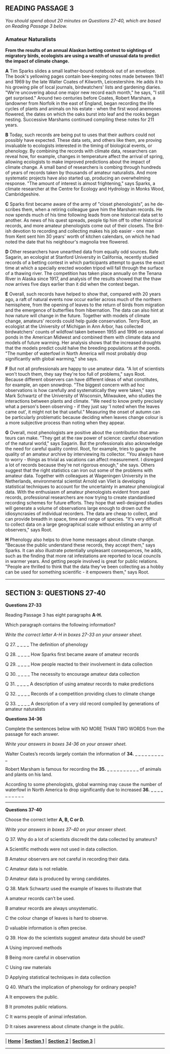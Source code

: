 ## READING PASSAGE 3

*You should spend about 20 minutes on Questions 27-40, which are based on Reading Passage 3 below.*

### Amateur Naturalists

**From the results of an annual Alaskan betting contest to sightings of migra­tory birds, ecologists are using a wealth of unusual data to predict the impact of climate change.**

**A** Tim Sparks slides a small leather-bound notebook out of an envelope. The book's yellowing pages contain bee-keeping notes made between 1941 and 1969 by the late Walter Coates of Kilworth, Leicestershire. He adds it to his growing pile of local journals, birdwatchers' lists and gardening diaries. "We're uncovering about one major new record each month," he says, "I still get surprised." Around two centuries before Coates, Robert Marsham, a landowner from Norfolk in the east of England, began recording the life cycles of plants and animals on his estate - when the first wood anemones flowered, the dates on which the oaks burst into leaf and the rooks began nesting. Successive Marshams continued compiling these notes for 211 years.

**B** Today, such records are being put to uses that their authors could not pos­sibly have expected. These data sets, and others like them, are proving in­valuable to ecologists interested in the timing of biological events, or phen­ology. By combining the records with climate data, researchers can reveal how, for example, changes in temperature affect the arrival of spring, al­lowing ecologists to make improved predictions about the impact of climate change. A small band of researchers is combing through hundreds of years of records taken by thousands of amateur naturalists. And more systematic projects have also started up, producing an overwhelming response. "The amount of interest is almost frightening," says Sparks, a climate researcher at the Centre for Ecology and Hydrology in Monks Wood, Cambridgeshire.

**C** Sparks first became aware of the army of "closet phenologists”, as he de­scribes them, when a retiring colleague gave him the Marsham records. He now spends much of his time following leads from one historical data set to another. As news of his quest spreads, people tip him off to other historical records, and more amateur phenologists come out of their closets. The Brit­ish devotion to recording and collecting makes his job easier - one man from Kent sent him 30 years' worth of kitchen calendars, on which he had noted the date that his neighbour's magnolia tree flowered.

**D** Other researchers have unearthed data from equally odd sources. Rafe Sa­garin, an ecologist at Stanford University in California, recently studied records of a betting contest in which participants attempt to guess the exact time at which a specially erected wooden tripod will fall through the surface of a thawing river. The competition has taken place annually on the Tenana River in Alaska since 1917, and analysis of the results showed that the thaw now arrives five days earlier than it did when the contest began.

**E** Overall, such records have helped to show that, compared with 20 years ago, a raft of natural events now occur earlier across much of the northern hemi­sphere, from the opening of leaves to the return of birds from migration and the emergence of butterflies from hibernation. The data can also hint at how nature will change in the future. Together with models of climate change, amateurs' records could help guide conservation. Terry Root, an ecologist at the University of Michigan in Ann Arbor, has collected birdwatchers' counts of wildfowl taken between 1955 and 1996 on seasonal ponds in the Ameri­can Midwest and combined them with climate data and models of future warming. Her analysis shows that the increased droughts that the models predict could halve the breeding populations at the ponds. "The number of waterfowl in North America will most probably drop significantly with global warming," she says.

**F** But not all professionals are happy to use amateur data. "A lot of scientists won't touch them, they say they're too full of problems," says Root. Because different observers can have different ideas of what constitutes, for example, an open snowdrop. "The biggest concern with ad hoc observations is how carefully and systematically they were taken," says Mark Schwartz of the University of Wisconsin, Milwaukee, who studies the interactions between plants and climate. "We need to know pretty precisely what a person's been observing - if they just say 'I noted when the leaves came out', it might not be that useful." Measuring the onset of autumn can be particularly problem­atic because deciding when leaves change colour is a more subjective pro­cess than noting when they appear.

**G** Overall, most phenologists are positive about the contribution that ama­teurs can make. "They get at the raw power of science: careful observation of the natural world," says Sagarin. But the professionals also acknowledge the need for careful quality control. Root, for example, tries to gauge the quality of an amateur archive by interviewing its collector. "You always have to worry - things as trivial as vacations can affect measurement. I disregard a lot of records because they're not rigorous enough," she says. Others suggest that the right statistics can iron out some of the problems with amateur data. Together with colleagues at Wageningen University in the Netherlands, environmental scientist Arnold van Vliet is developing statistical techniques to account for the uncertainty in amateur phenological data. With the en­thusiasm of amateur phenologists evident from past records, professional researchers are now trying to create standardised recording schemes for fu­ture efforts. They hope that well-designed studies will generate a volume of observations large enough to drown out the idiosyncrasies of individual recorders. The data are cheap to collect, and can provide breadth in space, time and range of species. "It's very difficult to collect data on a large geo­graphical scale without enlisting an army of observers," says Root.

**H** Phenology also helps to drive home messages about climate change. "Be­cause the public understand these records, they accept them," says Sparks.
It can also illustrate potentially unpleasant consequences, he adds, such as the finding that more rat infestations are reported to local councils in warmer years. And getting people involved is great for public relations. "People are thrilled to think that the data they've been collecting as a hobby can be used for something scientific - it empowers them," says Root.

---

## SECTION 3: QUESTIONS 27-40

**Questions 27-33**

Reading Passage 3 has eight paragraphs **A-H.**

Which paragraph contains the following information?

*Write the correct letter A-H in boxes 27-33 on your answer sheet.*

Q 27. _ _ _ _ The definition of phenology  

Q 28. _ _ _ _ How Sparks first became aware of amateur records  

Q 29. _ _ _ _ How people reacted to their involvement in data collection  

Q 30. _ _ _ _ The necessity to encourage amateur data collection  

Q 31. _ _ _ _ A description of using amateur records to make predictions  

Q 32. _ _ _ _ Records of a competition providing clues to climate change  

Q 33. _ _ _ _ A description of a very old record compiled by generations of amateur naturalists

**Questions 34-36**

Complete the sentences below with NO MORE THAN TWO WORDS from the passage for each answer.

*Write your answers in boxes 34-36 on your answer sheet.*

Walter Coates’s records largely contain the information of **34.** _ _ _ _ _ _ _ _ _ _

Robert Marsham is famous for recording the **35.** _ _ _ _ _ _ _ _ _ _
  of animals and plants on his land.

According to some phenologists, global warming may cause the number of waterfowl in North America to drop significantly due to increased **36.** _ _ _ _ _ _ _ _ _ _

---

**Questions 37-40**

Choose the correct letter **A, B, C or D.**

*Write your answers in boxes 37-40 on your answer sheet.*

Q 37. Why do a lot of scientists discredit the data collected by amateurs?

A Scientific methods were not used in data collection.  

B Amateur observers are not careful in recording their data.

C Amateur data is not reliable.  

D Amateur data is produced by wrong candidates.  

Q 38. Mark Schwartz used the example of leaves to illustrate that

A amateur records can’t be used.  

B amateur records are always unsystematic.  

C the colour change of leaves is hard to observe.  

D valuable information is often precise.  

Q 39. How do the scientists suggest amateur data should be used?

A Using improved methods  

B Being more careful in observation  

C Using raw materials  

D Applying statistical techniques in data collection  

Q 40. What’s the implication of phenology for ordinary people?

A It empowers the public.  

B It promotes public relations.  

C It warns people of animal infestation.  

D It raises awareness about climate change in the public.  

---

| **[Home](1.md)** | **[Section 1](Section_1.md)** | **[Section 2](Section_2.md)** | **[Section 3](Section_3.md)** |

---
